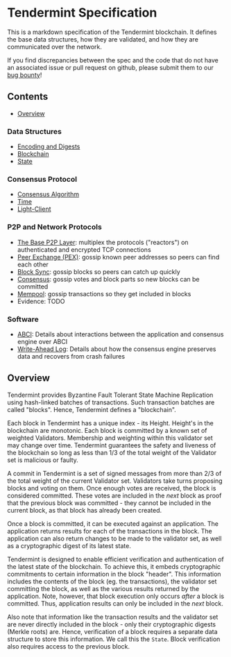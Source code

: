 # Tendermint Specification

This is a markdown specification of the Tendermint blockchain.
It defines the base data structures, how they are validated,
and how they are communicated over the network.

If you find discrepancies between the spec and the code that
do not have an associated issue or pull request on github,
please submit them to our [bug bounty](https://tendermint.com/security)!

## Contents

- [Overview](#overview)

### Data Structures

- [Encoding and Digests](https://github.com/tendermint/tendermint/blob/master/docs/spec/blockchain/encoding.md)
- [Blockchain](https://github.com/tendermint/tendermint/blob/master/docs/spec/blockchain/blockchain.md)
- [State](https://github.com/tendermint/tendermint/blob/master/docs/spec/blockchain/state.md)

### Consensus Protocol

- [Consensus Algorithm](/docs/spec/consensus/consensus.md)
- [Time](/docs/spec/consensus/bft-time.md)
- [Light-Client](/docs/spec/consensus/light-client.md)

### P2P and Network Protocols

- [The Base P2P Layer](https://github.com/tendermint/tendermint/tree/master/docs/spec/p2p): multiplex the protocols ("reactors") on authenticated and encrypted TCP connections
- [Peer Exchange (PEX)](https://github.com/tendermint/tendermint/tree/master/docs/spec/reactors/pex): gossip known peer addresses so peers can find each other
- [Block Sync](https://github.com/tendermint/tendermint/tree/master/docs/spec/reactors/block_sync): gossip blocks so peers can catch up quickly
- [Consensus](https://github.com/tendermint/tendermint/tree/master/docs/spec/reactors/consensus): gossip votes and block parts so new blocks can be committed
- [Mempool](https://github.com/tendermint/tendermint/tree/master/docs/spec/reactors/mempool): gossip transactions so they get included in blocks
- Evidence: TODO

### Software

- [ABCI](/docs/spec/software/abci.md): Details about interactions between the
  application and consensus engine over ABCI
- [Write-Ahead Log](/docs/spec/software/wal.md): Details about how the consensus
  engine preserves data and recovers from crash failures

## Overview

Tendermint provides Byzantine Fault Tolerant State Machine Replication using
hash-linked batches of transactions. Such transaction batches are called "blocks".
Hence, Tendermint defines a "blockchain".

Each block in Tendermint has a unique index - its Height.
Height's in the blockchain are monotonic.
Each block is committed by a known set of weighted Validators.
Membership and weighting within this validator set may change over time.
Tendermint guarantees the safety and liveness of the blockchain
so long as less than 1/3 of the total weight of the Validator set
is malicious or faulty.

A commit in Tendermint is a set of signed messages from more than 2/3 of
the total weight of the current Validator set. Validators take turns proposing
blocks and voting on them. Once enough votes are received, the block is considered
committed. These votes are included in the _next_ block as proof that the previous block
was committed - they cannot be included in the current block, as that block has already been
created.

Once a block is committed, it can be executed against an application.
The application returns results for each of the transactions in the block.
The application can also return changes to be made to the validator set,
as well as a cryptographic digest of its latest state.

Tendermint is designed to enable efficient verification and authentication
of the latest state of the blockchain. To achieve this, it embeds
cryptographic commitments to certain information in the block "header".
This information includes the contents of the block (eg. the transactions),
the validator set committing the block, as well as the various results returned by the application.
Note, however, that block execution only occurs _after_ a block is committed.
Thus, application results can only be included in the _next_ block.

Also note that information like the transaction results and the validator set are never
directly included in the block - only their cryptographic digests (Merkle roots) are.
Hence, verification of a block requires a separate data structure to store this information.
We call this the `State`. Block verification also requires access to the previous block.

